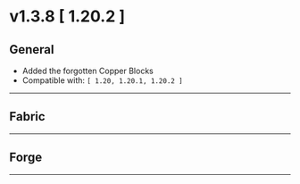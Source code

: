 # v1.3.8 [ 1.20.2 ]

## General

- Added the forgotten Copper Blocks
- Compatible with: `[ 1.20, 1.20.1, 1.20.2 ]`

---

## Fabric

---

## Forge

---